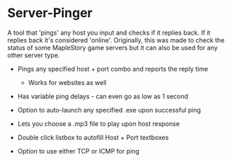 # Server-Pinger
A tool that 'pings' any host you input and checks if it replies back. If it replies back it's considered 'online'. Originally, this was made to check the status of some MapleStory game servers but it can also be used for any other server type.

- Pings any specified host + port combo and reports the reply time
  - Works for websites as well

- Has variable ping delays - can even go as low as 1 second

- Option to auto-launch any specified .exe upon successful ping

- Lets you choose a .mp3 file to play upon host response

- Double click listbox to autofill Host + Port textboxes

- Option to use either TCP or ICMP for ping
